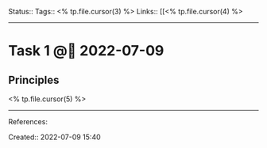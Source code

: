 Status::
Tags:: <% tp.file.cursor(3) %>
Links:: [[<% tp.file.cursor(4) %>
___

# Task 1 @📅 2022-07-09
## Principles
<% tp.file.cursor(5) %>
___
References:

Created:: 2022-07-09 15:40